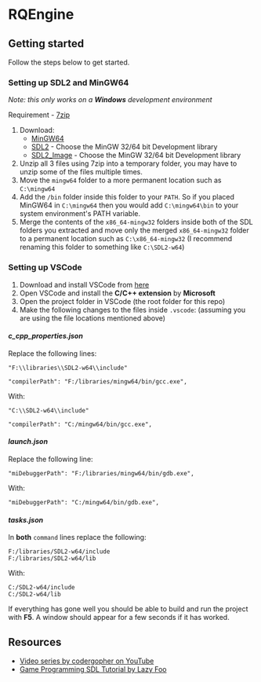 # RQEngine

## Getting started

Follow the steps below to get started.

### Setting up SDL2 and MinGW64 

_Note: this only works on a **Windows** development environment_

Requirement - [7zip](https://www.7-zip.org/)

1) Download:
    - [MinGW64](https://sourceforge.net/projects/mingw-w64/)
    - [SDL2](https://www.libsdl.org/download-2.0.php) - Choose the MinGW 32/64 bit Development library
    - [SDL2_Image](https://www.libsdl.org/projects/SDL_image/) - Choose the MinGW 32/64 bit Development library
2) Unzip all 3 files using 7zip into a temporary folder, you may have to unzip some of the files multiple times.
3) Move the `mingw64` folder to a more permanent location such as `C:\mingw64` 
4) Add the `/bin` folder inside this folder to your `PATH`. So if you placed MinGW64 in `C:\mingw64` then you would add `C:\mingw64\bin` to your system environment's PATH variable.
5) Merge the contents of the `x86_64-mingw32` folders inside both of the SDL folders you extracted and move only the merged `x86_64-mingw32` folder to a permanent location such as `C:\x86_64-mingw32` (I recommend renaming this folder to something like `C:\SDL2-w64`)

### Setting up VSCode

1) Download and install VSCode from [here](https://code.visualstudio.com/)
2) Open VSCode and install the **C/C++ extension** by **Microsoft**
3) Open the project folder in VSCode (the root folder for this repo)
4) Make the following changes to the files inside `.vscode`: (assuming you are using the file locations mentioned above)

#### _c_cpp_properties.json_

Replace the following lines: 

```
"F:\\libraries\\SDL2-w64\\include"

"compilerPath": "F:/libraries/mingw64/bin/gcc.exe",
```

With:
```
"C:\\SDL2-w64\\include"

"compilerPath": "C:/mingw64/bin/gcc.exe",
```

#### _launch.json_

Replace the following line: 

```
"miDebuggerPath": "F:/libraries/mingw64/bin/gdb.exe",
```

With:
```
"miDebuggerPath": "C:/mingw64/bin/gdb.exe",
```

#### _tasks.json_

In **both** `command` lines replace the following: 

```
F:/libraries/SDL2-w64/include
F:/libraries/SDL2-w64/lib
```

With:
```
C:/SDL2-w64/include
C:/SDL2-w64/lib
```

If everything has gone well you should be able to build and run the project with **F5**. A window should appear for a few seconds if it has worked.

## Resources

- [Video series by codergopher on YouTube](https://www.youtube.com/watch?v=KsG6dJlLBDw&list=PL2RPjWnJduNmXHRYwdtublIPdlqocBoLS)
- [Game Programming SDL Tutorial by Lazy Foo](https://lazyfoo.net/tutorials/SDL/index.php#Hello%20SDL)